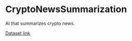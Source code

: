 # CryptoNewsSummarization
AI that summarizes crypto news. 

[Dataset link](https://www.kaggle.com/kashnitsky/news-about-major-cryptocurrencies-20132018-40k)
